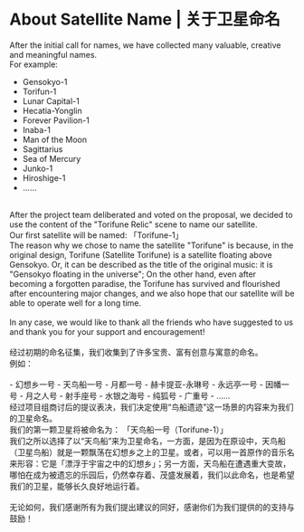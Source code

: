 # About Satellite Name | 关于卫星命名<br>
After the initial call for names, we have collected many valuable, creative and meaningful names. <br>
For example:
<br>
- Gensokyo-1
- Torifun-1
- Lunar Capital-1
- Hecatia-Yonglin
- Forever Pavilion-1
- Inaba-1
- Man of the Moon
- Sagittarius
- Sea of Mercury
- Junko-1
- Hiroshige-1
- ......
<br>
After the project team deliberated and voted on the proposal, we decided to use the content of the "Torifune Relic" scene to name our satellite.
<br>
Our first satellite will be named:
「Torifune-1」
<br>
The reason why we chose to name the satellite "Torifune" is because, in the original design, Torifune (Satellite Torifune) is a satellite floating above Gensokyo. Or, it can be described as the title of the original music: it is "Gensokyo floating in the universe"; On the other hand, even after becoming a forgotten paradise, the Torifune has survived and flourished after encountering major changes, and we also hope that our satellite will be able to operate well for a long time. <br>
<br>
In any case, we would like to thank all the friends who have suggested to us and thank you for your support and encouragement!
<br>
<br>
经过初期的命名征集，我们收集到了许多宝贵、富有创意与寓意的命名。<br>
例如：<br>
<br>
- 幻想乡一号
- 天鸟船一号
- 月都一号
- 赫卡提亚-永琳号
- 永远亭一号
- 因幡一号
- 月之人号
- 射手座号
- 水银之海号
- 纯狐号
- 广重号
- ......
<br>
经过项目组商讨后的提议表决，我们决定使用“鸟船遗迹”这一场景的内容来为我们的卫星命名。
<br>
我们的第一颗卫星将被命名为：
「天鸟船一号（Torifune-1）」
<br>
我们之所以选择了以“天鸟船”来为卫星命名，一方面，是因为在原设中，天鸟船（卫星鸟船）就是一颗飘荡在幻想乡之上的卫星。或者，可以用一首原作的音乐名来形容：它是「漂浮于宇宙之中的幻想乡」；另一方面，天鸟船在遭遇重大变故，哪怕在成为被遗忘的乐园后，仍然幸存着、茂盛发展着，我们以此命名，也是希望我们的卫星，能够长久良好地运行着。<br>
<br>
无论如何，我们感谢所有为我们提出建议的同好，感谢你们为我们提供的的支持与鼓励！
